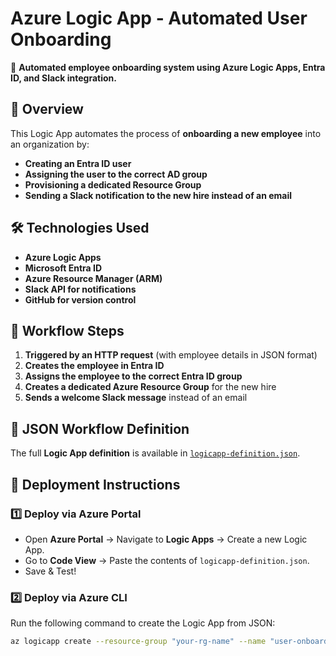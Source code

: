 # Azure Logic App - Automated User Onboarding

🚀 **Automated employee onboarding system using Azure Logic Apps, Entra ID, and Slack integration.**

## 🔹 Overview
This Logic App automates the process of **onboarding a new employee** into an organization by:
- **Creating an Entra ID user**
- **Assigning the user to the correct AD group**
- **Provisioning a dedicated Resource Group**
- **Sending a Slack notification to the new hire instead of an email**

## 🛠 Technologies Used
- **Azure Logic Apps**
- **Microsoft Entra ID**
- **Azure Resource Manager (ARM)**
- **Slack API for notifications**
- **GitHub for version control**

## 🔄 Workflow Steps
1. **Triggered by an HTTP request** (with employee details in JSON format)
2. **Creates the employee in Entra ID**
3. **Assigns the employee to the correct Entra ID group**
4. **Creates a dedicated Azure Resource Group** for the new hire
5. **Sends a welcome Slack message** instead of an email

## 📜 JSON Workflow Definition
The full **Logic App definition** is available in [`logicapp-definition.json`](logicapp-definition.json).

## 🚀 Deployment Instructions
### **1️⃣ Deploy via Azure Portal**
- Open **Azure Portal** → Navigate to **Logic Apps** → Create a new Logic App.
- Go to **Code View** → Paste the contents of `logicapp-definition.json`.
- Save & Test!

### **2️⃣ Deploy via Azure CLI**
Run the following command to create the Logic App from JSON:
```sh
az logicapp create --resource-group "your-rg-name" --name "user-onboard-logicapp" --definition logicapp-definition.json
